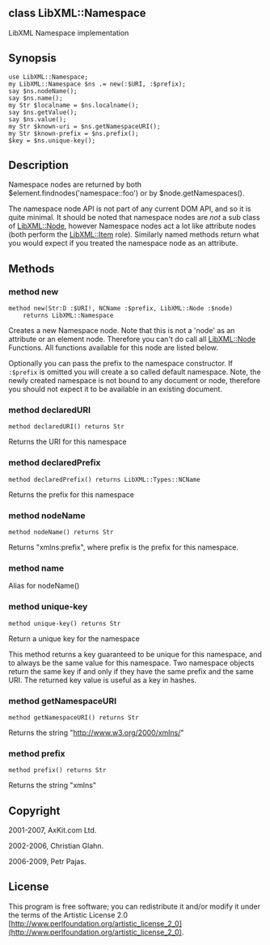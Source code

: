class LibXML::Namespace
-----------------------

LibXML Namespace implementation

Synopsis
--------

    use LibXML::Namespace;
    my LibXML::Namespace $ns .= new(:$URI, :$prefix);
    say $ns.nodeName();
    say $ns.name();
    my Str $localname = $ns.localname();
    say $ns.getValue();
    say $ns.value();
    my Str $known-uri = $ns.getNamespaceURI();
    my Str $known-prefix = $ns.prefix();
    $key = $ns.unique-key();

Description
-----------

Namespace nodes are returned by both $element.findnodes('namespace::foo') or by $node.getNamespaces().

The namespace node API is not part of any current DOM API, and so it is quite minimal. It should be noted that namespace nodes are *not* a sub class of [LibXML::Node](https://libxml-raku.github.io/LibXML-raku/Node), however Namespace nodes act a lot like attribute nodes (both perform the [LibXML::Item](https://libxml-raku.github.io/LibXML-raku/Item) role). Similarly named methods return what you would expect if you treated the namespace node as an attribute.

Methods
-------

### method new

    method new(Str:D :$URI!, NCName :$prefix, LibXML::Node :$node)
        returns LibXML::Namespace

Creates a new Namespace node. Note that this is not a 'node' as an attribute or an element node. Therefore you can't do call all [LibXML::Node](https://libxml-raku.github.io/LibXML-raku/Node) Functions. All functions available for this node are listed below.

Optionally you can pass the prefix to the namespace constructor. If `:$prefix` is omitted you will create a so called default namespace. Note, the newly created namespace is not bound to any document or node, therefore you should not expect it to be available in an existing document.

### method declaredURI

```perl6
method declaredURI() returns Str
```

Returns the URI for this namespace

### method declaredPrefix

```perl6
method declaredPrefix() returns LibXML::Types::NCName
```

Returns the prefix for this namespace

### method nodeName

```perl6
method nodeName() returns Str
```

Returns "xmlns:prefix", where prefix is the prefix for this namespace.

### method name

Alias for nodeName()

### method unique-key

```perl6
method unique-key() returns Str
```

Return a unique key for the namespace

This method returns a key guaranteed to be unique for this namespace, and to always be the same value for this namespace. Two namespace objects return the same key if and only if they have the same prefix and the same URI. The returned key value is useful as a key in hashes.

### method getNamespaceURI

```perl6
method getNamespaceURI() returns Str
```

Returns the string "http://www.w3.org/2000/xmlns/"

### method prefix

```perl6
method prefix() returns Str
```

Returns the string "xmlns"

Copyright
---------

2001-2007, AxKit.com Ltd.

2002-2006, Christian Glahn.

2006-2009, Petr Pajas.

License
-------

This program is free software; you can redistribute it and/or modify it under the terms of the Artistic License 2.0 [http://www.perlfoundation.org/artistic_license_2_0](http://www.perlfoundation.org/artistic_license_2_0).

